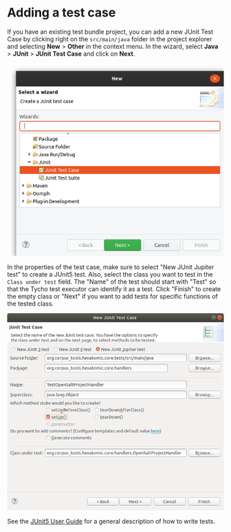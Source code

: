 # Adding a test case

If you have an existing test bundle project, you can add a new JUnit Test Case by clicking right on the `src/main/java` folder
in the project explorer and selecting **New** > **Other** in the context menu.
In the wizard, select **Java** > **JUnit** > **JUnit Test Case** and click on **Next**.

![New Wizard for creating a new JUnit Test Case](new-junit-testcase-wizard.png)

In the properties of the test case, make sure to select "New JUnit Jupiter test" to create a JUnit5 test.
Also, select the class you want to test in the `Class under test` field.
The "Name" of the test should start with "Test" so that the Tycho test executor can identify it as a test.
Click "Finish" to create the empty class or "Next" if you want to add tests for specific functions of the tested class.

![New JUnit Test Case properties](new-junit-testcase-properties.png)

See the [JUnit5 User Guide](https://junit.org/junit5/docs/current/user-guide/#writing-tests) for a general description
of how to write tests.
